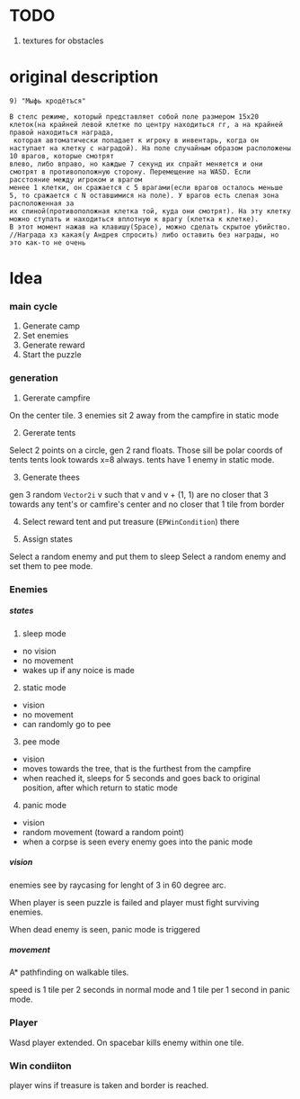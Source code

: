 # TODO
1. textures for obstacles

# original description
```
9) "Мыфь кродётъся"

В стелс режиме, который представляет собой поле размером 15х20 клеток(на крайней левой клетке по центру находиться гг, а на крайней правой находиться награда,
 которая автоматически попадает к игроку в инвентарь, когда он наступает на клетку с наградой). На поле случайным образом расположены 10 врагов, которые смотрят 
влево, либо вправо, но каждые 7 секунд их спрайт меняется и они смотрят в противоположную сторону. Перемещение на WASD. Если расстояние между игроком и врагом 
менее 1 клетки, он сражается с 5 врагами(если врагов осталось меньше 5, то сражается с N оставшимися на поле). У врагов есть слепая зона расположенная за 
их спиной(противоположная клетка той, куда они смотрят). На эту клетку можно ступать и находиться вплотную к врагу (клетка к клетке).
В этот момент нажав на клавишу(Space), можно сделать скрытое убийство.
//Награда хз какая(у Андрея спросить) либо оставить без награды, но это как-то не очень
```
# Idea

### main cycle
1. Generate camp
2. Set enemies 
3. Generate reward
4. Start the puzzle

### generation

1. Gererate campfire

On the center tile. 3 enemies sit 2 away from the campfire in static mode

2. Gererate tents

Select 2 points on a circle, gen 2 rand floats. Those sill be polar coords of tents
tents look towards x=8 always. tents have 1 enemy in static mode.

3. Generate thees
	
gen 3 random `Vector2i` v such that v and v + (1, 1) are no closer that 3 towards any tent's or camfire's center and no closer that 1 tile from border


4. Select reward tent and put treasure (`EPWinCondition`) there

5. Assign states

Select a random enemy and put them to sleep
Select a random enemy and set them to pee mode.

### Enemies

##### states

1. sleep mode

 - no vision
 - no movement
 - wakes up if any noice is made

2. static mode
 - vision
 - no movement
 - can randomly go to pee

3. pee mode
 - vision
 - moves towards the tree, that is the furthest from the campfire
 - when reached it, sleeps for 5 seconds and goes back to original position, after which return to static mode

4. panic mode
 - vision
 - random movement (toward a random point)
 - when a corpse is seen every enemy goes into the panic mode

##### vision

enemies see by raycasing for lenght of 3 in 60 degree arc.

When player is seen puzzle is failed and player must fight surviving enemies.

When dead enemy is seen, panic mode is triggered

##### movement 

A* pathfinding on walkable tiles.

speed is 1 tile per 2 seconds in normal mode and 1 tile per 1 second in panic mode.

### Player

Wasd player extended.
On spacebar kills enemy within one tile.

### Win condiiton

player wins if treasure is taken and border is reached.

